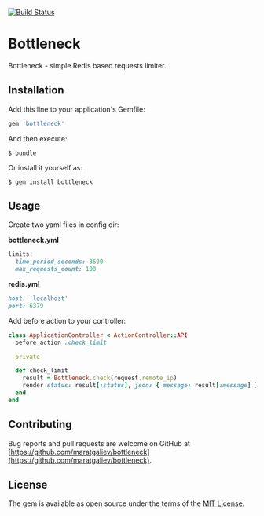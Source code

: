 [![Build Status](https://travis-ci.org/maratgaliev/bottleneck.svg?branch=master)](https://travis-ci.org/maratgaliev/bottleneck)

# Bottleneck

Bottleneck - simple Redis based requests limiter.

## Installation

Add this line to your application's Gemfile:

```ruby
gem 'bottleneck'
```

And then execute:

    $ bundle

Or install it yourself as:

    $ gem install bottleneck

## Usage

Create two yaml files in config dir:

**bottleneck.yml**

```ruby
limits:
  time_period_seconds: 3600
  max_requests_count: 100
```
**redis.yml**

```ruby
host: 'localhost'
port: 6379
```

Add before action to your controller:
```ruby
class ApplicationController < ActionController::API
  before_action :check_limit

  private

  def check_limit
    result = Bottleneck.check(request.remote_ip)
    render status: result[:status], json: { message: result[:message] }
  end
end
```

## Contributing

Bug reports and pull requests are welcome on GitHub at [https://github.com/maratgaliev/bottleneck](https://github.com/maratgaliev/bottleneck).

## License

The gem is available as open source under the terms of the [MIT License](https://opensource.org/licenses/MIT).
